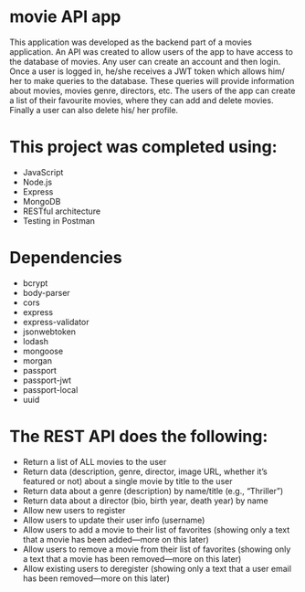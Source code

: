# movie API app

This application was developed as the backend part of a movies application. An API was created to allow users of the app to have access to the database of movies. Any user can create an account and then login. Once a user is logged in, he/she receives a JWT token which allows him/ her to make queries to the database. These queries will provide information about movies, movies genre, directors, etc. The users of the app can create a list of their favourite movies, where they can add and delete movies. Finally a user can also delete his/ her profile.

# This project was completed using:

- JavaScript
- Node.js
- Express
- MongoDB
- RESTful architecture
- Testing in Postman


# Dependencies

- bcrypt
- body-parser
- cors
- express
- express-validator
- jsonwebtoken
- lodash
- mongoose
- morgan
- passport
- passport-jwt
- passport-local
- uuid

# The REST API does the following:

- Return a list of ALL movies to the user
- Return data (description, genre, director, image URL, whether it’s featured or not) about a single movie by title to the user
- Return data about a genre (description) by name/title (e.g., “Thriller”)
- Return data about a director (bio, birth year, death year) by name
- Allow new users to register
- Allow users to update their user info (username)
- Allow users to add a movie to their list of favorites (showing only a text that a movie has been added—more on this later)
- Allow users to remove a movie from their list of favorites (showing only a text that a movie has been removed—more on this later)
- Allow existing users to deregister (showing only a text that a user email has been removed—more on this later)

